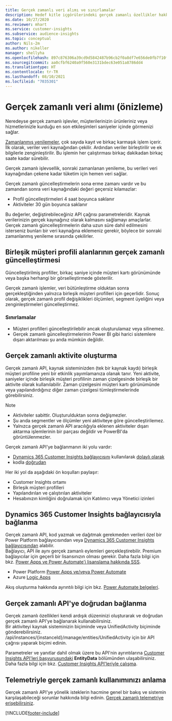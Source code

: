 ```yaml
---
title: Gerçek zamanlı veri alımı ve sınırlamalar
description: Hedef kitle içgörülerindeki gerçek zamanlı özellikler hakkında genel bilgiler.
ms.date: 10/27/2020
ms.reviewer: mhart
ms.service: customer-insights
ms.subservice: audience-insights
ms.topic: conceptual
author: Nils-2m
ms.author: nikeller
manager: shellyha
ms.openlocfilehash: 897c876306a39cd9d5842487b96cb2f0a8df7e656de0fb7f10fe8c7f53e2db6b
ms.sourcegitcommit: aa0cfbf6240a9f560e3131bdec63e051a8786dd4
ms.translationtype: HT
ms.contentlocale: tr-TR
ms.lasthandoff: 08/10/2021
ms.locfileid: "7035301"
---
```

# <a name="real-time-data-ingestion-preview"></a>Gerçek zamanlı veri alımı (önizleme)

Neredeyse gerçek zamanlı işlevler, müşterilerinizin ürünleriniz veya hizmetlerinizle kurduğu en son etkileşimleri saniyeler içinde görmenizi sağlar.

[Zamanlanmış yenilemeler](system.md#schedule-tab), çok sayıda kayıt ve birkaç karmaşık işlem içerir. İlk olarak, veriler veri kaynağından çekilir. Ardından veriler birleştirilir ve ek bilgilerle zenginleştirilir. Bu işlemin her çalıştırması birkaç dakikadan birkaç saate kadar sürebilir.

Gerçek zamanlı işlevsellik, sonraki zamanlanan yenileme, bu verileri veri kaynağından çekene kadar tüketim için hemen veri sağlar.

Gerçek zamanlı güncelleştirmelerin sona erme zamanı vardır ve bu zamandan sonra veri kaynağındaki değeri geçersiz kılamazlar:

- Profil güncelleştirmeleri 4 saat boyunca saklanır
- Aktiviteler 30 gün boyunca saklanır

Bu değerler, değiştirebileceğiniz API çağrısı parametreleridir. Kaynak verilerinizin gerçek kaynağınız olarak kalmasını sağlamayı amaçlarlar. Gerçek zamanlı güncelleştirmelerin daha uzun süre dahil edilmesini isterseniz bunları bir veri kaynağına eklemeniz gerekir, böylece bir sonraki zamanlanmış yenileme sırasında çekilirler.

## <a name="real-time-update-of-the-unified-customer-profile-fields"></a>Birleşik müşteri profili alanlarının gerçek zamanlı güncelleştirmesi

Güncelleştirilmiş profiller, birkaç saniye içinde müşteri kartı görünümünde veya başka herhangi bir görselleştirmede gösterilir.

Gerçek zamanlı işlemler, veri bütünleştirme olduktan sonra gerçekleştiğinden yalnızca birleşik müşteri profilleri için geçerlidir. Sonuç olarak, gerçek zamanlı profil değişiklikleri ölçümleri, segment üyeliğini veya zenginleştirmeleri güncelleştirmez.

### <a name="limitations"></a>Sınırlamalar

- Müşteri profilleri güncelleştirilebilir ancak oluşturulamaz veya silinemez.
- Gerçek zamanlı güncelleştirmelerinin Power BI gibi harici sistemlere dışarı aktarılması şu anda mümkün değildir.

## <a name="real-time-creation-of-activities"></a>Gerçek zamanlı aktivite oluşturma

Gerçek zamanlı API, kaynak sisteminizden (tek bir kaynak kaydı) birleşik müşteri profiline yeni bir etkinlik yayımlamanıza olanak tanır. Yeni aktivite, saniyeler içinde birleşik müşteri profilinin zaman çizelgesinde birleşik bir aktivite olarak kullanılabilir. Zaman çizelgesini müşteri kartı görünümünde veya yapılandırdığınız diğer zaman çizelgesi tümleştirmelerinde görebilirsiniz.

> [!NOTE]
>
> - Aktiviteler sabittir. Oluşturulduktan sonra değişmezler.
> - Şu anda segmentler ve ölçümler yeni aktiviteye göre güncelleştirilemez.
> - Yalnızca gerçek zamanlı API aracılığıyla eklenen aktiviteler dışarı aktarma işlemlerinin bir parçası değildir ve PowerBI'da görüntülenmezler.

Gerçek zamanlı API'ye bağlanmanın iki yolu vardır:

- [Dynamics 365 Customer Insights bağlayıcısını](/connectors/customerinsights/) kullanılarak [dolaylı olarak](#connect-via-the-dynamics-365-customer-insights-connector)
- kodla [doğrudan](#connect-directly-to-the-real-time-api)

Her iki yol da aşağıdaki ön koşulları paylaşır:

- Customer Insights ortamı
- Birleşik müşteri profilleri
- Yapılandırılan ve çalıştırılan aktiviteler
- Hesabınızın kimliğini doğrulamak için Katılımcı veya Yönetici izinleri

## <a name="connect-via-the-dynamics-365-customer-insights-connector"></a>Dynamics 365 Customer Insights bağlayıcısıyla bağlanma

Gerçek zamanlı API, kod yazmak ve dağıtmak gerekmeden verileri özel bir Power Platform bağlayıcısından veya [Dynamics 365 Customer Insights bağlayıcısından](/connectors/customerinsights/) alabilir.    
Bağlayıcı, API ile aynı gerçek zamanlı eylemleri gerçekleştirebilir. Premium bağlayıcılar için geçerli bir lisansınızın olması gerekir. Daha fazla bilgi için bkz. [Power Apps ve Power Automate'i lisanslama hakkında SSS](/power-platform/admin/powerapps-flow-licensing-faq).

- Power Platform [Power Apps ve/veya Power Automate](/connectors/)
- Azure [Logic Apps](/azure/connectors/apis-list)

Akış oluşturma hakkında ayrıntılı bilgi için bkz. [Power Automate belgeleri](/power-automate/).

## <a name="connect-directly-to-the-real-time-api"></a>Gerçek zamanlı API'ye doğrudan bağlanma

Gerçek zamanlı özellikleri kendi ardışık düzeninizi oluşturarak ve doğrudan gerçek zamanlı API'ye bağlanarak kullanabilirsiniz.    
Bir aktiviteyi kaynak sisteminizin biçiminde veya UnifiedActivity biçiminde gönderebilirsiniz. /api/instances/{instanceId}/manage/entities/UnifiedActivity için bir API çağrısı yaparak biçimi edinin.

Parametreler ve yanıtlar dahil olmak üzere bu API'nin ayrıntılarına [Customer Insights API'leri başvurusundaki](https://developer.ci.ai.dynamics.com/api-details#api=CustomerInsights) **EntityData** bölümünden ulaşabilirsiniz. Daha fazla bilgi için bkz. [Customer Insights API'leriyle çalışma](apis.md).

## <a name="understand-your-real-time-usage-with-telemetry"></a>Telemetriyle gerçek zamanlı kullanımınızı anlama

Gerçek zamanlı API'ye yönelik isteklerin hacmine genel bir bakış ve sistemin karşılaşabileceği sorunlar hakkında bilgi edinin. [Gerçek zamanlı telemetriye erişebilirsiniz](system.md#api-usage-tab). 


[!INCLUDE[footer-include](../includes/footer-banner.md)]